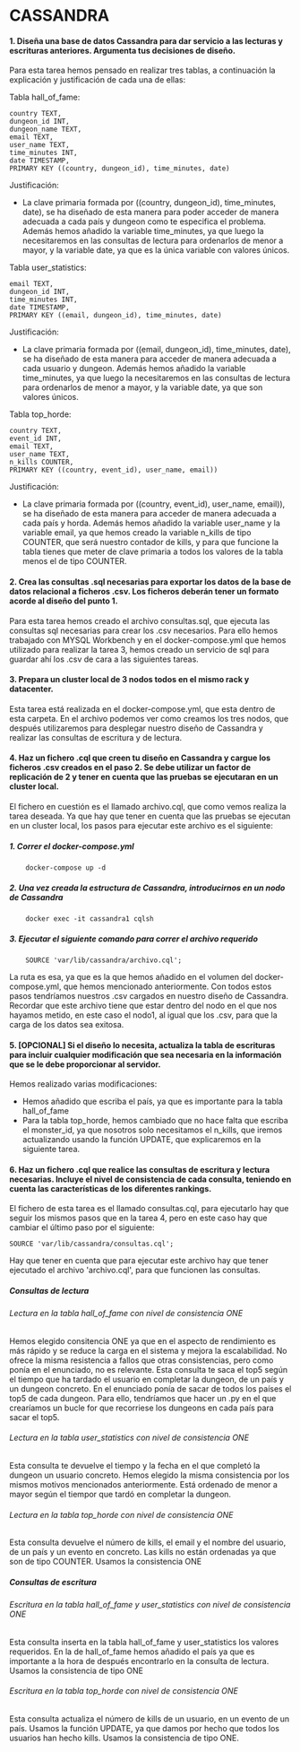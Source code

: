 # CASSANDRA

#### 1. Diseña una base de datos Cassandra para dar servicio a las lecturas y escrituras anteriores. Argumenta tus decisiones de diseño.

Para esta tarea hemos pensado en realizar tres tablas, a continuación la explicación y justificación de cada una de ellas:

Tabla hall_of_fame:

    country TEXT,
    dungeon_id INT,
    dungeon_name TEXT,
    email TEXT,
    user_name TEXT,
    time_minutes INT,
    date TIMESTAMP,
    PRIMARY KEY ((country, dungeon_id), time_minutes, date)

  Justificación:
  
 - La clave primaria formada por ((country, dungeon_id), time_minutes, date), se ha diseñado de esta manera para poder acceder de manera adecuada a cada país y dungeon como te especifica el problema. Además hemos añadido la variable time_minutes, ya que luego la necesitaremos en las consultas de lectura para ordenarlos de menor a mayor, y la variable date, ya que es la única variable con valores únicos.

Tabla user_statistics:

    email TEXT,
    dungeon_id INT,
    time_minutes INT,
    date TIMESTAMP,
    PRIMARY KEY ((email, dungeon_id), time_minutes, date)

Justificación:

- La clave primaria formada por ((email, dungeon_id), time_minutes, date), se ha diseñado de esta manera para acceder de manera adecuada a cada usuario y dungeon. Además hemos añadido la variable time_minutes, ya que luego la necesitaremos en las consultas de lectura para ordenarlos de menor a mayor, y la variable date, ya que son valores únicos.

Tabla top_horde:

    country TEXT,
    event_id INT,
    email TEXT,
    user_name TEXT,
    n_kills COUNTER,
    PRIMARY KEY ((country, event_id), user_name, email))

Justificación:

- La clave primaria formada por ((country, event_id), user_name, email)), se ha diseñado de esta manera para acceder de manera adecuada a cada país y horda. Además hemos añadido la variable user_name y la variable email, ya que hemos creado la variable n_kills de tipo COUNTER, que será nuestro contador de kills, y para que funcione la tabla tienes que meter de clave primaria a todos los valores de la tabla menos el de tipo COUNTER.

#### 2. Crea las consultas .sql necesarias para exportar los datos de la base de datos relacional a ficheros .csv. Los ficheros deberán tener un formato acorde al diseño del punto 1.

Para esta tarea hemos creado el archivo consultas.sql, que ejecuta las consultas sql necesarias para crear los .csv necesarios. Para ello hemos trabajado con MYSQL Workbench y en el docker-compose.yml que hemos utilizado para realizar la tarea 3, hemos creado un servicio de sql para guardar ahí los .csv de cara a las siguientes tareas.

#### 3. Prepara un cluster local de 3 nodos todos en el mismo rack y datacenter.

Esta tarea está realizada en el docker-compose.yml, que esta dentro de esta carpeta. En el archivo podemos ver como creamos los tres nodos, que después utilizaremos para desplegar nuestro diseño de Cassandra y realizar las consultas de escritura y de lectura.

#### 4. Haz un fichero .cql que creen tu diseño en Cassandra y cargue los ficheros .csv creados en el paso 2. Se debe utilizar un factor de replicación de 2 y tener en cuenta que las pruebas se ejecutaran en un cluster local.

El fichero en cuestión es el llamado archivo.cql, que como vemos realiza la tarea deseada. Ya que hay que tener en cuenta que las pruebas se ejecutan en un cluster local, los pasos para ejecutar este archivo es el siguiente:

 ##### 1. Correr el docker-compose.yml

        docker-compose up -d

 ##### 2. Una vez creada la estructura de Cassandra, introducirnos en un nodo de Cassandra

        docker exec -it cassandra1 cqlsh

 ##### 3. Ejecutar el siguiente comando para correr el archivo requerido

        SOURCE 'var/lib/cassandra/archivo.cql';

La ruta es esa, ya que es la que hemos añadido en el volumen del docker-compose.yml, que hemos mencionado anteriormente. Con todos estos pasos tendríamos nuestros .csv cargados en nuestro diseño de Cassandra. Recordar que este archivo tiene que estar dentro del nodo en el que nos hayamos metido, en este caso el nodo1, al igual que los .csv, para que la carga de los datos sea exitosa.

#### 5. [OPCIONAL] Si el diseño lo necesita, actualiza la tabla de escrituras para incluir cualquier modificación que sea necesaria en la información que se le debe proporcionar al servidor.

Hemos realizado varias modificaciones:

- Hemos añadido que escriba el país, ya que es importante para la tabla hall_of_fame
- Para la tabla top_horde, hemos cambiado que no hace falta que escriba el monster_id, ya que nosotros solo necesitamos el n_kills, que iremos actualizando usando la función UPDATE, que explicaremos en la siguiente tarea.

#### 6. Haz un fichero .cql que realice las consultas de escritura y lectura necesarias. Incluye el nivel de consistencia de cada consulta, teniendo en cuenta las características de los diferentes rankings.

El fichero de esta tarea es el llamado consultas.cql, para ejecutarlo hay que seguir los mismos pasos que en la tarea 4, pero en este caso hay que cambiar el último paso por el siguiente:

    SOURCE 'var/lib/cassandra/consultas.cql';

Hay que tener en cuenta que para ejecutar este archivo hay que tener ejecutado el archivo 'archivo.cql', para que funcionen las consultas.


##### Consultas de lectura

###### Lectura en la tabla hall_of_fame con nivel de consistencia ONE

Hemos elegido consitencia ONE ya que en el aspecto de rendimiento es más rápido y se reduce la carga en el sistema y mejora la escalabilidad. No ofrece la misma resistencia a fallos que otras consistencias, pero como ponía en el enunciado, no es relevante. Esta consulta te saca el top5 según el tiempo que ha tardado el usuario en completar la dungeon, de un país y un dungeon concreto. En el enunciado ponía de sacar de todos los países el top5 de cada dungeon. Para ello, tendríamos que hacer un .py en el que crearíamos un bucle for que recorriese los dungeons en cada país para sacar el top5.

###### Lectura en la tabla user_statistics con nivel de consistencia ONE

Esta consulta te devuelve el tiempo y la fecha en el que completó la dungeon un usuario concreto. Hemos elegido la misma consistencia por los mismos motivos mencionados anteriormente. Está ordenado de menor a mayor según el tiempor que tardó en completar la dungeon.

###### Lectura en la tabla top_horde con nivel de consistencia ONE

Esta consulta devuelve el número de kills, el email y el nombre del usuario, de un país y un evento en concreto. Las kills no están ordenadas ya que son de tipo COUNTER. Usamos la consistencia ONE

##### Consultas de escritura

###### Escritura en la tabla hall_of_fame y user_statistics con nivel de consistencia ONE

Esta consulta inserta en la tabla hall_of_fame y user_statistics los valores requeridos. En la de hall_of_fame hemos añadido el país ya que es importante a la hora de después encontrarlo en la consulta de lectura. Usamos la consistencia de tipo ONE

###### Escritura en la tabla top_horde con nivel de consistencia ONE

Esta consulta actualiza el número de kills de un usuario, en un evento de un país. Usamos la función UPDATE, ya que damos por hecho que todos los usuarios han hecho kills. Usamos la consistencia de tipo ONE. 













    
